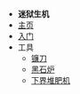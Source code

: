 - **迷狱生机**
- [主页](./)
- [入门](./Getting-Started)
- 工具
    - [镰刀](./Scythes)
    - [黑石炉](./Blackstone-Stove)
    - [下界堆肥机](./Nether-Composter)
